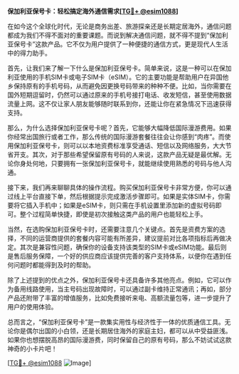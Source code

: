 **保加利亚保号卡：轻松搞定海外通信需求[[TG💪+ @esim1088](https://t.me/s/esim1088)]**

在如今这个全球化时代，无论是商务出差、旅游探亲还是长期定居海外，通信问题都成为我们不得不面对的重要课题。而说到解决通信问题，就不得不提到“保加利亚保号卡”这款产品。它不仅为用户提供了一种便捷的通信方式，更是现代人生活中的得力助手。

首先，让我们来了解一下什么是保加利亚保号卡。简单来说，这是一种可以在保加利亚使用的手机SIM卡或电子SIM卡（eSIM）。它的主要功能是帮助用户在异国他乡保持原有的手机号码，从而避免因更换号码带来的种种不便。比如，当你需要在国外短期逗留时，仍然可以通过原来的手机号接打电话、收发短信，甚至使用数据流量上网。这不仅让家人朋友能够随时联系到你，还能让你在紧急情况下迅速获得支持。

那么，为什么选择保加利亚保号卡呢？首先，它能够大幅降低国际漫游费用。如果你经常出国旅行或者工作，那么传统的国际漫游套餐往往会让你感到“肉疼”。而使用保加利亚保号卡，则可以以本地资费标准享受通话、短信以及网络服务，大大节省开支。其次，对于那些希望保留原有号码的人来说，这款产品无疑是最优解。无论你身处何地，只要拥有一张保加利亚保号卡，就能继续使用熟悉的号码与他人沟通。

接下来，我们再来聊聊具体的操作流程。购买保加利亚保号卡非常方便，你可以通过线上平台直接下单，然后根据提示完成激活步骤即可。如果是实体SIM卡，你需要将它插入手机中；如果是eSIM卡，则只需在手机设置里添加新的虚拟号码即可。整个过程简单快捷，即使是初次接触这类产品的用户也能轻松上手。

当然，在选购保加利亚保号卡时，还需要注意几个关键点。首先是资费方案的选择，不同的运营商提供的套餐内容可能有所差异，建议提前对比各项指标后再做决定。其次是兼容性问题，确保你的设备支持该类型的SIM卡或eSIM功能。最后则是售后服务保障，一个好的供应商应该提供完善的客户支持体系，以便你在遇到任何问题时都能得到及时的帮助。

除了上述提到的优点之外，保加利亚保号卡还具备许多其他亮点。例如，它可以作为备用线路使用，当主号码出现故障时，可以通过副卡维持正常通讯；再如，部分产品还附带了丰富的增值服务，比如免费接听来电、高额流量包等，进一步提升了用户的使用体验。

总而言之，“保加利亚保号卡”是一款集实用性与经济性于一体的优质通信工具。无论你是偶尔出国的小白领，还是长期居住海外的家庭主妇，都可以从中受益匪浅。如果你也想摆脱高昂的国际漫游费，同时保留自己的原有号码，那么不妨试试这款神奇的小卡片吧！

[[TG💪+ @esim1088](https://t.me/s/esim1088) ![Image](https://i.postimg.cc/4NQfJmqS/Snipaste-2025-05-13-00-14-12.png)]
